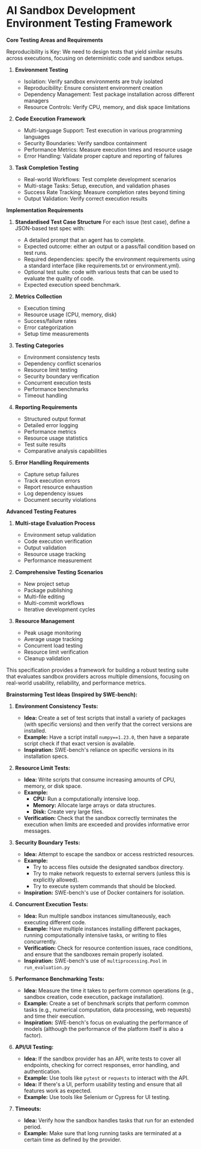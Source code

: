 # AI Sandbox Development Environment Testing Framework

**Core Testing Areas and Requirements**

Reproducibility is Key: We need to design tests that yield similar results across executions, focusing on deterministic code and sandbox setups.

1. **Environment Testing**
   - Isolation: Verify sandbox environments are truly isolated
   - Reproducibility: Ensure consistent environment creation
   - Dependency Management: Test package installation across different managers
   - Resource Controls: Verify CPU, memory, and disk space limitations

2. **Code Execution Framework**
   - Multi-language Support: Test execution in various programming languages
   - Security Boundaries: Verify sandbox containment
   - Performance Metrics: Measure execution times and resource usage
   - Error Handling: Validate proper capture and reporting of failures

3. **Task Completion Testing**
   - Real-world Workflows: Test complete development scenarios
   - Multi-stage Tasks: Setup, execution, and validation phases
   - Success Rate Tracking: Measure completion rates beyond timing
   - Output Validation: Verify correct execution results

**Implementation Requirements**

1. **Standardised Test Case Structure**
For each issue (test case), define a JSON-based test spec with:
   - A detailed prompt that an agent has to complete.
   - Expected outcome: either an output or a pass/fail condition based on test runs.
   - Required dependencies: specify the environment requirements using a standard interface (like requirements.txt or environment.yml).
   - Optional test suite: code with various tests that can be used to evaluate the quality of code.
   - Expected execution speed benchmark.

2. **Metrics Collection**
   - Execution timing
   - Resource usage (CPU, memory, disk)
   - Success/failure rates
   - Error categorization
   - Setup time measurements

3. **Testing Categories**
   - Environment consistency tests
   - Dependency conflict scenarios
   - Resource limit testing
   - Security boundary verification
   - Concurrent execution tests
   - Performance benchmarks
   - Timeout handling

4. **Reporting Requirements**
   - Structured output format
   - Detailed error logging
   - Performance metrics
   - Resource usage statistics
   - Test suite results
   - Comparative analysis capabilities

5. **Error Handling Requirements**
   - Capture setup failures
   - Track execution errors
   - Report resource exhaustion
   - Log dependency issues
   - Document security violations

**Advanced Testing Features**

1. **Multi-stage Evaluation Process**
   - Environment setup validation
   - Code execution verification
   - Output validation
   - Resource usage tracking
   - Performance measurement

2. **Comprehensive Testing Scenarios**
   - New project setup
   - Package publishing
   - Multi-file editing
   - Multi-commit workflows
   - Iterative development cycles

3. **Resource Management**
   - Peak usage monitoring
   - Average usage tracking
   - Concurrent load testing
   - Resource limit verification
   - Cleanup validation

This specification provides a framework for building a robust testing suite that evaluates sandbox providers across multiple dimensions, focusing on real-world usability, reliability, and performance metrics.

**Brainstorming Test Ideas (Inspired by SWE-bench):**

1. **Environment Consistency Tests:**
    *   **Idea:** Create a set of test scripts that install a variety of packages (with specific versions) and then verify that the correct versions are installed.
    *   **Example:** Have a script install `numpy==1.23.0`, then have a separate script check if that exact version is available.
    *   **Inspiration:** SWE-bench's reliance on specific versions in its installation specs.

2. **Resource Limit Tests:**
    *   **Idea:** Write scripts that consume increasing amounts of CPU, memory, or disk space.
    *   **Example:**
        *   **CPU:** Run a computationally intensive loop.
        *   **Memory:** Allocate large arrays or data structures.
        *   **Disk:** Create very large files.
    *   **Verification:** Check that the sandbox correctly terminates the execution when limits are exceeded and provides informative error messages.

3. **Security Boundary Tests:**
    *   **Idea:** Attempt to escape the sandbox or access restricted resources.
    *   **Example:**
        *   Try to access files outside the designated sandbox directory.
        *   Try to make network requests to external servers (unless this is explicitly allowed).
        *   Try to execute system commands that should be blocked.
    *   **Inspiration:** SWE-bench's use of Docker containers for isolation.

4. **Concurrent Execution Tests:**
    *   **Idea:** Run multiple sandbox instances simultaneously, each executing different code.
    *   **Example:** Have multiple instances installing different packages, running computationally intensive tasks, or writing to files concurrently.
    *   **Verification:** Check for resource contention issues, race conditions, and ensure that the sandboxes remain properly isolated.
    *   **Inspiration:** SWE-bench's use of `multiprocessing.Pool` in `run_evaluation.py`

5. **Performance Benchmarking Tests:**
    *   **Idea:** Measure the time it takes to perform common operations (e.g., sandbox creation, code execution, package installation).
    *   **Example:** Create a set of benchmark scripts that perform common tasks (e.g., numerical computation, data processing, web requests) and time their execution.
    *   **Inspiration:** SWE-bench's focus on evaluating the performance of models (although the performance of the platform itself is also a factor).

6. **API/UI Testing:**
    *   **Idea:** If the sandbox provider has an API, write tests to cover all endpoints, checking for correct responses, error handling, and authentication.
    *   **Example:** Use tools like `pytest` or `requests` to interact with the API.
    *   **Idea:** If there's a UI, perform usability testing and ensure that all features work as expected.
    *   **Example:** Use tools like Selenium or Cypress for UI testing.

7. **Timeouts:**
    *   **Idea:** Verify how the sandbox handles tasks that run for an extended period.
    *   **Example:** Make sure that long running tasks are terminated at a certain time as defined by the provider.
